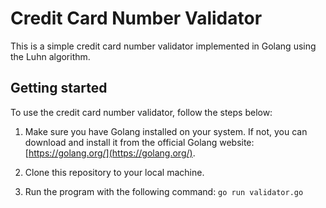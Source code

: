 # Credit Card Number Validator

This is a simple credit card number validator implemented in Golang using the Luhn algorithm.

## Getting started

To use the credit card number validator, follow the steps below:

1. Make sure you have Golang installed on your system. If not, you can download and install it from the official Golang website: [https://golang.org/](https://golang.org/).

2. Clone this repository to your local machine.

3. Run the program with the following command:
``` go run validator.go ```
